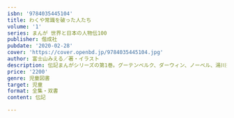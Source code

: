 ```yaml
---
isbn: '9784035445104'
title: わくや常識を破った人たち
volume: '1'
series: まんが 世界と日本の人物伝100
publisher: 偕成社
pubdate: '2020-02-28'
cover: 'https://cover.openbd.jp/9784035445104.jpg'
author: 富士山みえる／著・イラスト
description: 伝記まんがシリーズの第1巻。グーテンベルク、ダーウィン、ノーベル、湯川秀樹、安藤百福など、わくや常識を破った10人を掲載。
price: '2200'
genre: 児童図書
target: 児童
format: 全集・双書
content: 伝記

---
```

